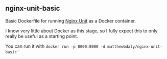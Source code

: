 nginx-unit-basic
----------------

Basic Dockerfile for running [Nginx Unit](https://www.nginx.com/products/nginx-unit/) as a Docker container.

I know very little about Docker as this stage, so I fully expect this to only really be useful as a starting point.

You can run it with `docker run -p 8000:8000 -d matthewbdaly/nginx-unit-basic`
`
